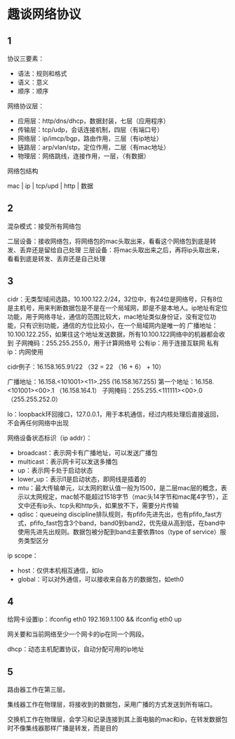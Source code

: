 # 趣谈网络协议

## 1

协议三要素：

- 语法：规则和格式
- 语义：意义
- 顺序：顺序

网络协议层：

- 应用层：http/dns/dhcp，数据封装，七层（应用程序）
- 传输层：tcp/udp，会话连接机制，四层（有端口号）
- 网络层：ip/imcp/bgp，路由作用，三层（有ip地址）
- 链路层：arp/vlan/stp，定位作用，二层（有mac地址）
- 物理层：网络跳线，连接作用，一层，（有数据）

网络包结构

mac | ip | tcp/upd | http | 数据

## 2

混杂模式：接受所有网络包

二层设备：接收网络包，将网络包的mac头取出来，看看这个网络包到底是转发、丢弃还是留给自己处理
三层设备：将mac头取出来之后，再将ip头取出来，看看到底是转发、丢弃还是自己处理

## 3

cidr：无类型域间选路，10.100.122.2/24，32位中，有24位是网络号，只有8位是主机号，用来判断数据包是不是在一个局域网，即是不是本地人。ip地址有定位功能，用于网络寻址，通信的范围比较大，mac地址类似身份证，没有定位功能，只有识别功能，通信的方位比较小，在一个局域网内是唯一的
广播地址：10.100.122.255，如果往这个地址发送数据，所有10.100.122网络中的机器都会收到
子网掩码：255.255.255.0，用于计算网络号
公有ip：用于连接互联网
私有ip：内网使用

cidr例子：16.158.165.91/22  （32 = 22 （16 + 6） + 10）

广播地址：16.158.<101001><11>.255 (16.158.167.255)
第一个地址：16.158.<101001><00>.1 （16.158.164.1）
子网掩码：255.255.<111111><00>.0 （255.255.252.0）

lo：loopback环回接口，127.0.0.1，用于本机通信，经过内核处理后直接返回，不会再任何网络中出现

网络设备状态标识（ip addr）：

- broadcast：表示网卡有广播地址，可以发送广播包
- multicast：表示网卡可以发送多播包
- up：表示网卡处于启动状态
- lower_up：表示l1是启动状态，即网线是插着的
- mtu：最大传输单元，以太网的默认值一般为1500，是二层mac层的概念，表示以太网规定，mac帧不能超过1518字节（mac头14字节和mac尾4字节），正文中还有ip头、tcp头和http头，如果放不下，需要分片传输
- qdisc：queueing discipline排队规则，有pfifo先进先出，也有pfifo_fast方式，pfifo_fast包含3个band，band0到band2，优先级从高到低，在band中使用先进先出规则。数据包被分配到band主要依靠tos（type of service）服务类型区分

ip scope：

- host：仅供本机相互通信，如lo
- global：可以对外通信，可以接收来自各方的数据包，如eth0

## 4

给网卡设置ip：ifconfig eth0 192.169.1.100 && ifconfig eth0 up

网关要和当前网络至少一个网卡的ip在同一个网段。

dhcp：动态主机配置协议，自动分配可用的ip地址

## 5

路由器工作在第三层。

集线器工作在物理层，将接收到的数据包，采用广播的方式发送到所有端口。

交换机工作在物理层，会学习和记录连接到其上面电脑的mac和ip，在转发数据包时不像集线器那样广播是转发，而是目的





